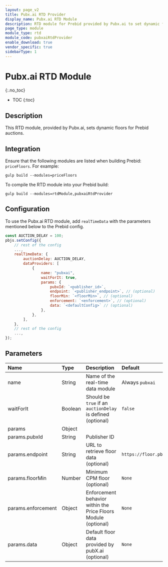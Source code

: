 ```yaml
---
layout: page_v2
title: Pubx.ai RTD Provider
display_name: Pubx.ai RTD Module
description: RTD module for Prebid provided by Pubx.ai to set dynamic floors
page_type: module
module_type: rtd
module_code: pubxaiRtdProvider
enable_download: true
vendor_specific: true
sidebarType: 1
---
```


# Pubx.ai RTD Module

{:.no_toc}

* TOC
{:toc}

## Description

This RTD module, provided by Pubx.ai, sets dynamic floors for Prebid auctions.

## Integration

Ensure that the following modules are listed when building Prebid: `priceFloors`.
For example:

```shell
gulp build --modules=priceFloors
```

To compile the RTD module into your Prebid build:

```shell
gulp build --modules=rtdModule,pubxaiRtdProvider
```

## Configuration

To use the Pubx.ai RTD module, add `realTimeData` with the parameters mentioned below to the Prebid config.

```js
const AUCTION_DELAY = 100;
pbjs.setConfig({
    // rest of the config
    ...,
    realTimeData: {
        auctionDelay: AUCTION_DELAY,
        dataProviders: [
            {
                name: "pubxai",
                waitForIt: true,
                params: {
                    pubxId: `<publisher_id>`,
                    endpoint: `<publisher_endpoint>`, // (optional)
                    floorMin: `<floorMin>`, // (optional)
                    enforcement: `<enforcement>`, // (optional)
                    data: `<defaultConfig>` // (optional)
                },
            },
        ],
    },
    // rest of the config
    ...,
});
```

## Parameters

| Name               | Type    | Description                                                    | Default                    |
| :----------------- | :------ | :------------------------------------------------------------- | :------------------------- |
| name               | String  | Name of the real-time data module                              | Always `pubxai`            |
| waitForIt          | Boolean | Should be `true` if an `auctionDelay` is defined (optional)    | `false`                    |
| params             | Object  |                                                                |                            |
| params.pubxId      | String  | Publisher ID                                                   |                            |
| params.endpoint    | String  | URL to retrieve floor data (optional)                          | `https://floor.pbxai.com/` |
| params.floorMin    | Number  | Minimum CPM floor (optional)                                   | `None`                     |
| params.enforcement | Object  | Enforcement behavior within the Price Floors Module (optional) | `None`                     |
| params.data        | Object  | Default floor data provided by pubX.ai (optional)              | `None`                     |
